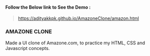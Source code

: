 #### Follow the Below link to See the Demo : 
> https://adityakkpk.github.io/AmazoneClone/amazon.html

### AMAZONE CLONE
Made a UI clone of Amazone.com, to practice my HTML, CSS and Javascript concepts.  